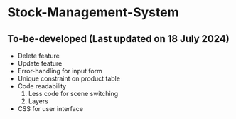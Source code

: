 ﻿# Stock-Management-System
## To-be-developed (Last updated on 18 July 2024)
- Delete feature
- Update feature
- Error-handling for input form
- Unique constraint on product table
- Code readability
  1. Less code for scene switching
  2. Layers
- CSS for user interface
  
